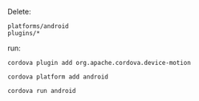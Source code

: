 


Delete:

    platforms/android
    plugins/*


run:

`cordova plugin add org.apache.cordova.device-motion`

`cordova platform add android`

`cordova run android`

